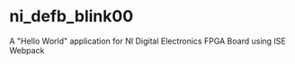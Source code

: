 # ni_defb_blink00
A "Hello World" application for NI Digital Electronics FPGA Board using ISE Webpack
